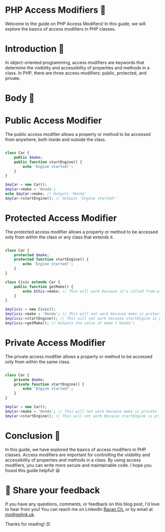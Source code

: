 # PHP Access Modifiers :key:
Welcome to the guide on PHP Access Modifiers! In this guide, we will explore the basics of access modifiers in PHP classes.

# Introduction :wave:
In object-oriented programming, access modifiers are keywords that determine the visibility and accessibility of properties and methods in a class. In PHP, there are three access modifiers: public, protected, and private.

# Body :muscle:
# Public Access Modifier
The public access modifier allows a property or method to be accessed from anywhere, both inside and outside the class.

```php

class Car {
    public $make;
    public function startEngine() {
        echo 'Engine started!';
    }
}

$myCar = new Car();
$myCar->make = 'Honda';
echo $myCar->make; // Outputs 'Honda'
$myCar->startEngine(); // Outputs 'Engine started!'
```
# Protected Access Modifier
The protected access modifier allows a property or method to be accessed only from within the class or any class that extends it.

```php

class Car {
    protected $make;
    protected function startEngine() {
        echo 'Engine started!';
    }
}

class Civic extends Car {
    public function getMake() {
        echo $this->make; // This will work because it's called from within the same class
    }
}

$myCivic = new Civic();
$myCivic->make = 'Honda'; // This will not work because make is protected
$myCivic->startEngine(); // This will not work because startEngine is protected
$myCivic->getMake(); // Outputs the value of make ('Honda')
```
# Private Access Modifier
The private access modifier allows a property or method to be accessed only from within the same class.

```php

class Car {
    private $make;
    private function startEngine() {
        echo 'Engine started!';
    }
}

$myCar = new Car();
$myCar->make = 'Honda'; // This will not work because make is private
$myCar->startEngine(); // This will not work because startEngine is private
```
# Conclusion :clap:
In this guide, we have explored the basics of access modifiers in PHP classes. Access modifiers are important for controlling the visibility and accessibility of properties and methods in a class. By using access modifiers, you can write more secure and maintainable code. I hope you found this guide helpful! :smiley:
# 📣 Share your feedback

If you have any questions, comments, or feedback on this blog post, I'd love to hear from you! You can reach me on LinkedIn [Rayan Ch.](https://www.linkedin.com/in/rayan-ch-b787ab224/) or by email at [mo@gglink.uk](mailto:mo@gglink.uk).

Thanks for reading! 😊
